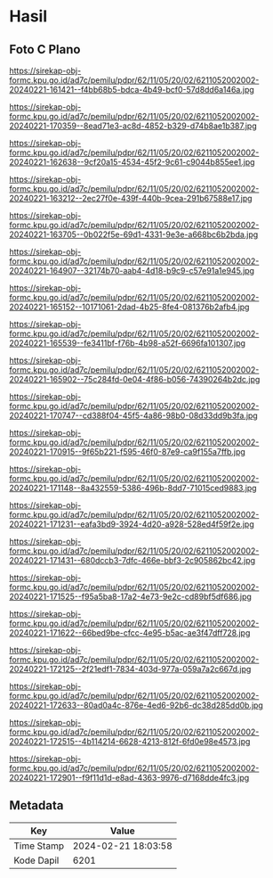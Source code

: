 # Hasil

## Foto C Plano

https://sirekap-obj-formc.kpu.go.id/ad7c/pemilu/pdpr/62/11/05/20/02/6211052002002-20240221-161421--f4bb68b5-bdca-4b49-bcf0-57d8dd6a146a.jpg

https://sirekap-obj-formc.kpu.go.id/ad7c/pemilu/pdpr/62/11/05/20/02/6211052002002-20240221-170359--8ead71e3-ac8d-4852-b329-d74b8ae1b387.jpg

https://sirekap-obj-formc.kpu.go.id/ad7c/pemilu/pdpr/62/11/05/20/02/6211052002002-20240221-162638--9cf20a15-4534-45f2-9c61-c9044b855ee1.jpg

https://sirekap-obj-formc.kpu.go.id/ad7c/pemilu/pdpr/62/11/05/20/02/6211052002002-20240221-163212--2ec27f0e-439f-440b-9cea-291b67588e17.jpg

https://sirekap-obj-formc.kpu.go.id/ad7c/pemilu/pdpr/62/11/05/20/02/6211052002002-20240221-163705--0b022f5e-69d1-4331-9e3e-a668bc6b2bda.jpg

https://sirekap-obj-formc.kpu.go.id/ad7c/pemilu/pdpr/62/11/05/20/02/6211052002002-20240221-164907--32174b70-aab4-4d18-b9c9-c57e91a1e945.jpg

https://sirekap-obj-formc.kpu.go.id/ad7c/pemilu/pdpr/62/11/05/20/02/6211052002002-20240221-165152--10171061-2dad-4b25-8fe4-081376b2afb4.jpg

https://sirekap-obj-formc.kpu.go.id/ad7c/pemilu/pdpr/62/11/05/20/02/6211052002002-20240221-165539--fe3411bf-f76b-4b98-a52f-6696fa101307.jpg

https://sirekap-obj-formc.kpu.go.id/ad7c/pemilu/pdpr/62/11/05/20/02/6211052002002-20240221-165902--75c284fd-0e04-4f86-b056-74390264b2dc.jpg

https://sirekap-obj-formc.kpu.go.id/ad7c/pemilu/pdpr/62/11/05/20/02/6211052002002-20240221-170747--cd388f04-45f5-4a86-98b0-08d33dd9b3fa.jpg

https://sirekap-obj-formc.kpu.go.id/ad7c/pemilu/pdpr/62/11/05/20/02/6211052002002-20240221-170915--9f65b221-f595-46f0-87e9-ca9f155a7ffb.jpg

https://sirekap-obj-formc.kpu.go.id/ad7c/pemilu/pdpr/62/11/05/20/02/6211052002002-20240221-171148--8a432559-5386-496b-8dd7-71015ced9883.jpg

https://sirekap-obj-formc.kpu.go.id/ad7c/pemilu/pdpr/62/11/05/20/02/6211052002002-20240221-171231--eafa3bd9-3924-4d20-a928-528ed4f59f2e.jpg

https://sirekap-obj-formc.kpu.go.id/ad7c/pemilu/pdpr/62/11/05/20/02/6211052002002-20240221-171431--680dccb3-7dfc-466e-bbf3-2c905862bc42.jpg

https://sirekap-obj-formc.kpu.go.id/ad7c/pemilu/pdpr/62/11/05/20/02/6211052002002-20240221-171525--f95a5ba8-17a2-4e73-9e2c-cd89bf5df686.jpg

https://sirekap-obj-formc.kpu.go.id/ad7c/pemilu/pdpr/62/11/05/20/02/6211052002002-20240221-171622--66bed9be-cfcc-4e95-b5ac-ae3f47dff728.jpg

https://sirekap-obj-formc.kpu.go.id/ad7c/pemilu/pdpr/62/11/05/20/02/6211052002002-20240221-172125--2f21edf1-7834-403d-977a-059a7a2c667d.jpg

https://sirekap-obj-formc.kpu.go.id/ad7c/pemilu/pdpr/62/11/05/20/02/6211052002002-20240221-172633--80ad0a4c-876e-4ed6-92b6-dc38d285dd0b.jpg

https://sirekap-obj-formc.kpu.go.id/ad7c/pemilu/pdpr/62/11/05/20/02/6211052002002-20240221-172515--4b114214-6628-4213-812f-6fd0e98e4573.jpg

https://sirekap-obj-formc.kpu.go.id/ad7c/pemilu/pdpr/62/11/05/20/02/6211052002002-20240221-172901--f9f11d1d-e8ad-4363-9976-d7168dde4fc3.jpg


## Metadata

| Key        | Value               |
| ---------- | ------------------- |
| Time Stamp | 2024-02-21 18:03:58 |
| Kode Dapil | 6201                |



